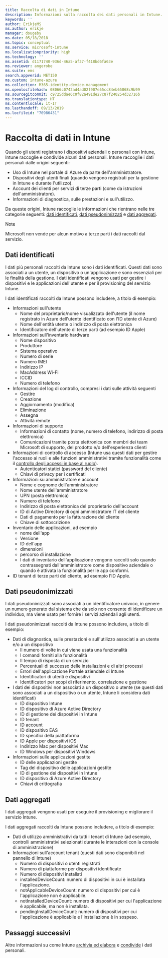 ```yaml
---
title: Raccolta di dati in Intune
description: Informazioni sulla raccolta dei dati personali in Intune.
keywords: ''
author: ErikjeMS
ms.author: erikje
manager: dougeby
ms.date: 05/18/2018
ms.topic: conceptual
ms.service: microsoft-intune
ms.localizationpriority: high
ms.technology: ''
ms.assetid: d1171740-936d-46a5-af37-f418bd6fa63e
ms.reviewer: angerobe
ms.suite: ems
search.appverid: MET150
ms.custom: intune-azure
ms.collection: M365-identity-device-management
ms.openlocfilehash: 08066c0742ad4ad02f907e55cc84eb65068c9b99
ms.sourcegitcommit: c9725ddae6c0f82a491de27c87f240254d32716b
ms.translationtype: HT
ms.contentlocale: it-IT
ms.lasthandoff: 09/13/2019
ms.locfileid: "70986431"
---
```

# <a name="data-collection-in-intune"></a>Raccolta di dati in Intune

Quando gli utenti registrano i dispositivi aziendali o personali con Intune, Intune raccoglie e condivide alcuni dati personali. Intune raccoglie i dati personali dalle origini seguenti:

- Uso di Intune nel portale di Azure da parte dell'amministratore.
- Dispositivi degli utenti finali (quando vengono registrati per la gestione in Intune e durante l'utilizzo).
- Account dei clienti per servizi di terze parti (come da istruzioni dell'amministratore).
- Informazioni di diagnostica, sulle prestazioni e sull'utilizzo.

Da queste origini, Intune raccoglie le informazioni che rientrano nelle tre categorie seguenti: [dati identificati](#identified-data), [dati pseudonimizzati](#pseudonymized-data) e [dati aggregati](#aggregated-data).

> [!NOTE]
> Microsoft non vende per alcun motivo a terze parti i dati raccolti dal servizio.

## <a name="identified-data"></a>Dati identificati

I dati più personali raccolti da Intune sono i dati identificati. Questi dati sono associati a un utente, un dispositivo o un'applicazione e sono essenziali per le finalità della gestione. I dati identificati vengono usati per gestire i dispositivi e le applicazioni dell'utente e per il provisioning del servizio Intune.

I dati identificati raccolti da Intune possono includere, a titolo di esempio: 

- Informazioni sull'utente
  - Nome del proprietario/nome visualizzato dell'utente (il nome registrato in Azure dell'utente identificato con l'ID utente di Azure)
  - Nome dell'entità utente o indirizzo di posta elettronica
  - Identificatore dell'utente di terze parti (ad esempio ID Apple)
- Informazioni sull'inventario hardware
  - Nome dispositivo
  - Produttore
  - Sistema operativo
  - Numero di serie
  - Numero IMEI
  - Indirizzo IP
  - MacAddress Wi-Fi
  - ICCID
  - Numero di telefono
- Informazioni del log di controllo, compresi i dati sulle attività seguenti
  - Gestire
  - Creazione
  - Aggiornamento (modifica)
  - Eliminazione
  - Assegna
  - Attività remote
- Informazioni di supporto
  - Informazioni di contatto (nome, numero di telefono, indirizzo di posta elettronica)
  - Comunicazioni tramite posta elettronica con membri dei team Microsoft di supporto, del prodotto e/o dell'esperienza clienti
- Informazioni di controllo di accesso (Intune usa questi dati per gestire l'accesso ai ruoli e alle funzioni amministrativi tramite funzionalità come il [controllo degli accessi in base al ruolo](role-based-access-control.md)).
  - Autenticatori statici (password del cliente)
  - Chiavi di privacy per i certificati 
- Informazioni su amministratore e account
  - Nome e cognome dell'amministratore
  - Nome utente dell'amministratore
  - UPN (posta elettronica)
  - Numero di telefono
  - Indirizzo di posta elettronica del proprietario dell'account
  - ID di Active Directory di ogni amministratore IT del cliente
  - Dati di pagamento per la fatturazione del cliente
  - Chiave di sottoscrizione
- Inventario delle applicazioni, ad esempio
  - nome dell'app
  - Versione
  - ID dell'app
  - dimensioni
  - percorso di installazione
  - I dati di inventario dell'applicazione vengono raccolti solo quando contrassegnati dall'amministratore come dispositivo aziendale o quando è attivata la funzionalità per le app conformi.  
- ID tenant di terze parti del cliente, ad esempio l'ID Apple. 

## <a name="pseudonymized-data"></a>Dati pseudonimizzati

I dati pseudonimizzati sono associati a un identificatore univoco, in genere un numero generato dal sistema che da solo non consente di identificare un individuo, ma viene usato per fornire i servizi aziendali agli utenti. 

I dati pseudonimizzati raccolti da Intune possono includere, a titolo di esempio: 

- Dati di diagnostica, sulle prestazioni e sull'utilizzo associati a un utente e/o a un dispositivo
  - Il numero di volte in cui viene usata una funzionalità
  - I comandi forniti alla funzionalità
  - Il tempo di risposta di un servizio
  - Percentuali di successo delle installazioni e di altri processi
  - Errori dell'applicazione Portale aziendale di Intune
  - Identificatori di utenti e dispositivi
  - Identificatori per scopi di riferimento, correlazione e gestione 
- I dati dei dispositivi non associati a un dispositivo o utente (se questi dati sono associati a un dispositivo o un utente, Intune li considera dati identificati)
  - ID dispositivo Intune
  - ID dispositivo di Azure Active Directory
  - ID di gestione dei dispositivi in Intune
  - ID tenant
  - ID account
  - ID dispositivo EAS
  - ID specifici della piattaforma
  - ID Apple per dispositivi iOS
  - Indirizzo Mac per dispositivi Mac
  - ID Windows per dispositivi Windows
- Informazioni sulle applicazioni gestite
  - ID delle applicazioni gestite
  - Tag del dispositivo delle applicazioni gestite
  - ID di gestione dei dispositivi in Intune
  - ID dispositivo di Azure Active Directory
  - Chiavi di crittografia

## <a name="aggregated-data"></a>Dati aggregati

I dati aggregati vengono usati per eseguire il provisioning e migliorare il servizio Intune. 

I dati aggregati raccolti da Intune possono includere, a titolo di esempio: 

- Dati di utilizzo amministrativi da tutti i tenant di Intune (ad esempio, controlli amministrativi selezionati durante le interazioni con la console di amministrazione)
- Informazioni sull'account tenant (questi dati sono disponibili nel pannello di Intune)
  - Numero di dispositivi o utenti registrati
  - Numero di piattaforme per dispositivi identificate  
  - Numero di dispositivi installati
  - installedDeviceCount: numero di dispositivi in cui è installata l'applicazione.
  - notApplicableDeviceCount: numero di dispositivi per cui è l'applicazione non è applicabile.
  - notInstalledDeviceCount: numero di dispositivi per cui l'applicazione è applicabile, ma non è installata.
  - pendingInstallDeviceCount: numero di dispositivi per cui l'applicazione è applicabile e l'installazione è in sospeso.

## <a name="next-steps"></a>Passaggi successivi

Altre informazioni su come Intune [archivia ed elabora](privacy-data-store-process.md) e [condivide](privacy-data-secure-share.md) i dati personali. 

